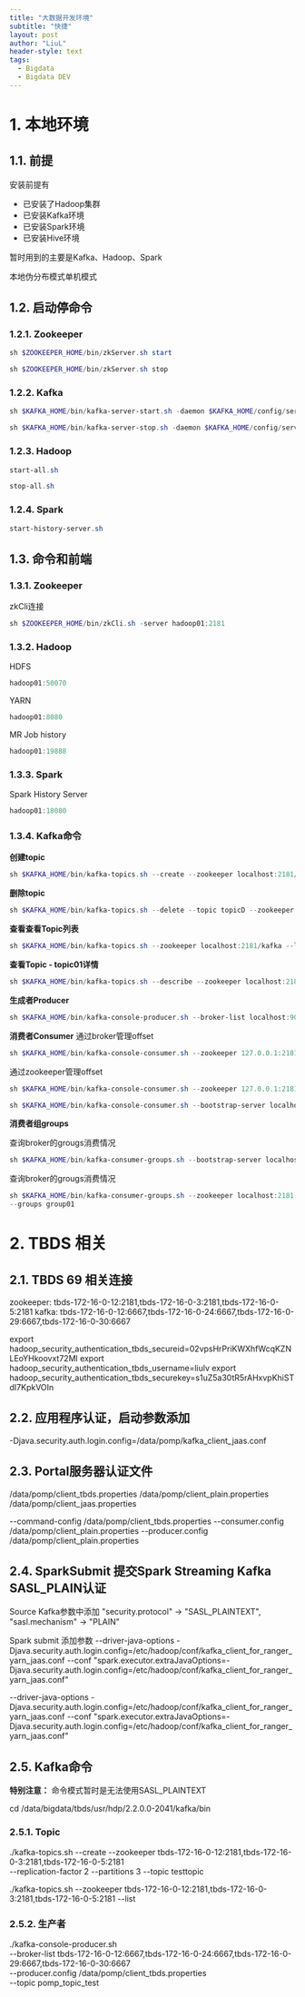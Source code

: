 ```yaml
---
title: "大数据开发环境"
subtitle: "快捷"
layout: post
author: "LiuL"
header-style: text
tags:
  - Bigdata
  - Bigdata DEV
---
```


# 1. 本地环境

## 1.1. 前提

安装前提有

- 已安装了Hadoop集群
- 已安装Kafka环境
- 已安装Spark环境
- 已安装Hive环境

暂时用到的主要是Kafka、Hadoop、Spark

本地伪分布模式单机模式

## 1.2. 启动停命令

### 1.2.1. Zookeeper

```powershell
sh $ZOOKEEPER_HOME/bin/zkServer.sh start
```

```powershell
sh $ZOOKEEPER_HOME/bin/zkServer.sh stop
```

### 1.2.2. Kafka

```powershell
sh $KAFKA_HOME/bin/kafka-server-start.sh -daemon $KAFKA_HOME/config/server.properties
```

```powershell
sh $KAFKA_HOME/bin/kafka-server-stop.sh -daemon $KAFKA_HOME/config/server.properties
```

### 1.2.3. Hadoop

```powershell
start-all.sh
```

```powershell
stop-all.sh
```

### 1.2.4. Spark

```powershell
start-history-server.sh 
```

## 1.3. 命令和前端

### 1.3.1. Zookeeper

zkCli连接

```powershell
sh $ZOOKEEPER_HOME/bin/zkCli.sh -server hadoop01:2181
```

### 1.3.2. Hadoop 

HDFS

```powershell
hadoop01:50070
```

YARN

```powershell
hadoop01:8080
```

MR Job history

```powershell
hadoop01:19888
```

### 1.3.3. Spark

Spark History Server

```powershell
hadoop01:18080
```


### 1.3.4. Kafka命令

**创建topic**
```powershell
sh $KAFKA_HOME/bin/kafka-topics.sh --create --zookeeper localhost:2181/kafka --replication-factor 1 --partitions 2 --topic topicD
```

**删除topic**
```powershell
sh $KAFKA_HOME/bin/kafka-topics.sh --delete --topic topicD --zookeeper localhost:2181/kafka
```

**查看查看Topic列表**
```powershell
sh $KAFKA_HOME/bin/kafka-topics.sh --zookeeper localhost:2181/kafka --list
```

**查看Topic - topic01详情**
```powershell
sh $KAFKA_HOME/bin/kafka-topics.sh --describe --zookeeper localhost:2181/kafka --topic topic01
```

**生成者Producer**
```powershell
sh $KAFKA_HOME/bin/kafka-console-producer.sh --broker-list localhost:9092 --producer.config $KAFKA_HOME/config/producer.properties --topic topic01 
```

**消费者Consumer**
通过broker管理offset
```powershell
sh $KAFKA_HOME/bin/kafka-console-consumer.sh --zookeeper 127.0.0.1:2181/kafka --topic topic01 --group group01
```

通过zookeeper管理offset
```powershell
sh $KAFKA_HOME/bin/kafka-console-consumer.sh --zookeeper 127.0.0.1:2181/kafka --topic topic01 --group topic01_g01
```

```powershell
sh $KAFKA_HOME/bin/kafka-console-consumer.sh --bootstrap-server localhost:9092 --topic topic01 --from-beginning  --delete-consumer-offsets --consumer.config $KAFKA_HOME/config/consumer.properties
```

**消费者组groups**

查询broker的grougs消费情况
```powershell
sh $KAFKA_HOME/bin/kafka-consumer-groups.sh --bootstrap-server localhost:9092 --new-consumer --describe --group group01
```


查询broker的grougs消费情况
```powershell
sh $KAFKA_HOME/bin/kafka-consumer-groups.sh --zookeeper localhost:2181 --describe --group read_kafka_c2
--groups group01
```

# 2. TBDS 相关

## 2.1. TBDS 69 相关连接

zookeeper: tbds-172-16-0-12:2181,tbds-172-16-0-3:2181,tbds-172-16-0-5:2181
kafka: tbds-172-16-0-12:6667,tbds-172-16-0-24:6667,tbds-172-16-0-29:6667,tbds-172-16-0-30:6667

export hadoop_security_authentication_tbds_secureid=02vpsHrPriKWXhfWcqKZNLEoYHkoovxt72Ml
export hadoop_security_authentication_tbds_username=liulv
export hadoop_security_authentication_tbds_securekey=s1uZ5a30tR5rAHxvpKhiSTdI7KpkVOIn


## 2.2. 应用程序认证，启动参数添加
-Djava.security.auth.login.config=/data/pomp/kafka_client_jaas.conf

## 2.3. Portal服务器认证文件

/data/pomp/client_tbds.properties
/data/pomp/client_plain.properties
/data/pomp/client_jaas.properties

--command-config /data/pomp/client_tbds.properties
--consumer.config /data/pomp/client_plain.properties
--producer.config /data/pomp/client_plain.properties

## 2.4. SparkSubmit 提交Spark Streaming Kafka SASL_PLAIN认证

Source Kafka参数中添加
"security.protocol" -> "SASL_PLAINTEXT",
"sasl.mechanism" -> "PLAIN"

Spark submit 添加参数
--driver-java-options -Djava.security.auth.login.config=/etc/hadoop/conf/kafka_client_for_ranger_yarn_jaas.conf 
--conf "spark.executor.extraJavaOptions=-Djava.security.auth.login.config=/etc/hadoop/conf/kafka_client_for_ranger_yarn_jaas.conf"

--driver-java-options -Djava.security.auth.login.config=/etc/hadoop/conf/kafka_client_for_ranger_yarn_jaas.conf 
--conf "spark.executor.extraJavaOptions=-Djava.security.auth.login.config=/etc/hadoop/conf/kafka_client_for_ranger_yarn_jaas.conf"

## 2.5. Kafka命令

**特别注意：** 命令模式暂时是无法使用SASL_PLAINTEXT

cd /data/bigdata/tbds/usr/hdp/2.2.0.0-2041/kafka/bin

### 2.5.1. Topic

 ./kafka-topics.sh --create --zookeeper tbds-172-16-0-12:2181,tbds-172-16-0-3:2181,tbds-172-16-0-5:2181 \
 --replication-factor 2 --partitions 3 --topic testtopic

./kafka-topics.sh --zookeeper tbds-172-16-0-12:2181,tbds-172-16-0-3:2181,tbds-172-16-0-5:2181 --list

### 2.5.2. 生产者

 ./kafka-console-producer.sh \
--broker-list tbds-172-16-0-12:6667,tbds-172-16-0-24:6667,tbds-172-16-0-29:6667,tbds-172-16-0-30:6667 \
--producer.config /data/pomp/client_tbds.properties \
--topic pomp_topic_test









